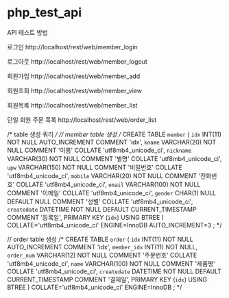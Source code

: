 # php_test_api

API 테스트 방법

로그인
http://localhost/rest/web/member_login

로그아웃
http://localhost/rest/web/member_logout

회원가입 
http://localhost/rest/web/member_add

회원조회
http://localhost/rest/web/member_view

회원목록
http://localhost/rest/web/member_list

단일 회원 주문 목록
http://localhost/rest/web/order_list


/* table 생성 쿼리  */
// member table 생성
/* CREATE TABLE `member` (
	`idx` INT(11) NOT NULL AUTO_INCREMENT COMMENT 'idx',
	`kname` VARCHAR(20) NOT NULL COMMENT '이름' COLLATE 'utf8mb4_unicode_ci',
	`nickname` VARCHAR(30) NOT NULL COMMENT '별명' COLLATE 'utf8mb4_unicode_ci',
	`upw` VARCHAR(150) NOT NULL COMMENT '비밀번호' COLLATE 'utf8mb4_unicode_ci',
	`mobile` VARCHAR(20) NOT NULL COMMENT '전화번호' COLLATE 'utf8mb4_unicode_ci',
	`email` VARCHAR(100) NOT NULL COMMENT '이메일' COLLATE 'utf8mb4_unicode_ci',
	`gender` CHAR(1) NULL DEFAULT NULL COMMENT '성별' COLLATE 'utf8mb4_unicode_ci',
	`createdate` DATETIME NOT NULL DEFAULT CURRENT_TIMESTAMP COMMENT '등록일',
	PRIMARY KEY (`idx`) USING BTREE
)
COLLATE='utf8mb4_unicode_ci'
ENGINE=InnoDB
AUTO_INCREMENT=3
; */


// order table 생성
/* CREATE TABLE `order` (
	`idx` INT(11) NOT NULL AUTO_INCREMENT COMMENT 'idx',
	`member_idx` INT(11) NOT NULL,
	`order_num` VARCHAR(12) NOT NULL COMMENT '주문번호' COLLATE 'utf8mb4_unicode_ci',
	`name` VARCHAR(100) NOT NULL COMMENT '제품명' COLLATE 'utf8mb4_unicode_ci',
	`createdate` DATETIME NOT NULL DEFAULT CURRENT_TIMESTAMP COMMENT '결제일',
	PRIMARY KEY (`idx`) USING BTREE
)
COLLATE='utf8mb4_unicode_ci'
ENGINE=InnoDB
; */




